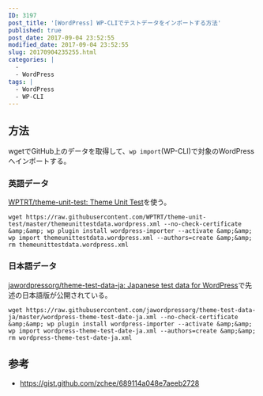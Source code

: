 ```yaml
---
ID: 3197
post_title: '[WordPress] WP-CLIでテストデータをインポートする方法'
published: true
post_date: 2017-09-04 23:52:55
modified_date: 2017-09-04 23:52:55
slug: 20170904235255.html
categories: |
  -
  - WordPress
tags: |
  - WordPress
  - WP-CLI
---
```

<!--more-->

## 方法
wgetでGitHub上のデータを取得して、`wp import`(WP-CLI)で対象のWordPressへインポートする。

### 英語データ
[WPTRT/theme-unit-test: Theme Unit Test](https://github.com/WPTRT/theme-unit-test)を使う。

```language-bash
wget https://raw.githubusercontent.com/WPTRT/theme-unit-test/master/themeunittestdata.wordpress.xml --no-check-certificate  &amp;&amp; wp plugin install wordpress-importer --activate &amp;&amp; wp import themeunittestdata.wordpress.xml --authors=create &amp;&amp; rm themeunittestdata.wordpress.xml
```

### 日本語データ

[jawordpressorg/theme-test-data-ja: Japanese test data for WordPress](https://github.com/jawordpressorg/theme-test-data-ja)で先述の日本語版が公開されている。

```language-bash
wget https://raw.githubusercontent.com/jawordpressorg/theme-test-data-ja/master/wordpress-theme-test-date-ja.xml --no-check-certificate  &amp;&amp; wp plugin install wordpress-importer --activate &amp;&amp; wp import wordpress-theme-test-date-ja.xml --authors=create &amp;&amp; rm wordpress-theme-test-date-ja.xml
```

## 参考

* https://gist.github.com/zchee/689114a048e7aeeb2728